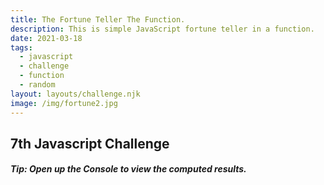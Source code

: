 ```yaml
---
title: The Fortune Teller The Function.
description: This is simple JavaScript fortune teller in a function.
date: 2021-03-18
tags:
  - javascript
  - challenge
  - function
  - random
layout: layouts/challenge.njk
image: /img/fortune2.jpg
---
```


<div class="container mt-4">
  <h2>7th Javascript Challenge</h2>
  <h5 class="tip">Tip: Open up the Console to view the computed results.</h5>
  <code></code>
</div>
<script src="/js/js-challenges/ch7-fortune-teller-function-random.js"></script>
